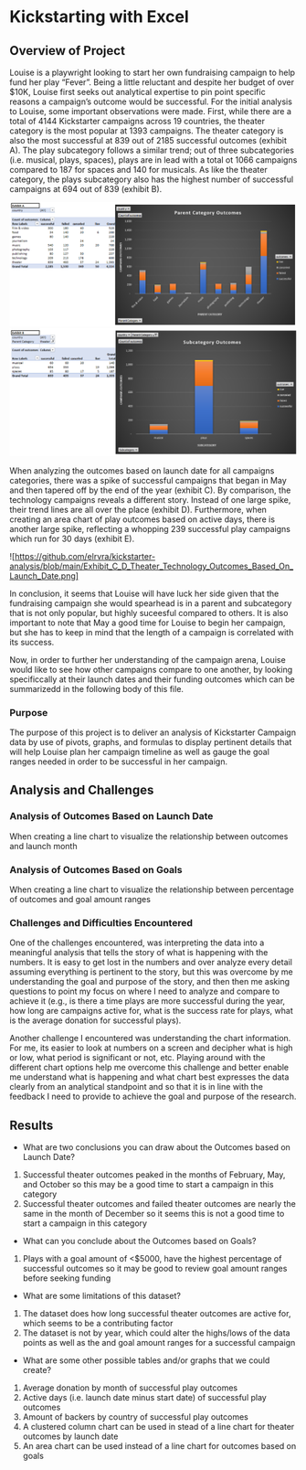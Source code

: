 # Kickstarting with Excel

## Overview of Project
 Louise is a playwright looking to start her own fundraising campaign to help fund her play “Fever”. Being a little reluctant and despite her budget of over $10K, Louise first seeks out analytical expertise to pin point specific reasons a campaign’s outcome would be successful. For the initial analysis to Louise, some important observations were made. First, while there are a total of 4144 Kickstarter campaigns across 19 countries, the theater category is the most popular at 1393 campaigns. The theater category is also the most successful at 839 out of 2185 successful outcomes (exhibit A). The play subcategory follows a similar trend; out of three subcategories (i.e. musical, plays, spaces), plays are in lead with a total ot 1066 campaigns compared to 187 for spaces and 140 for musicals. As like the theater category, the plays subcategory also has the highest number of successful campaigns at 694 out of 839 (exhibit B). 

![alt tag](https://github.com/elrvra/kickstarter-analysis/blob/main/Exhibit_A_Parent_Category_Outcomes.png)
![alt tag](https://github.com/elrvra/kickstarter-analysis/blob/main/Exhibit_B_Subcategory_Outcomes.png)

When analyzing the outcomes based on launch date for all campaigns categories, there was a spike of successful campaigns that began in May and then tapered off by the end of the year (exhibit C). By comparison, the technology campaigns reveals a different story. Instead of one large spike, their trend lines are all over the place (exhibit D). Furthermore, when creating an area chart of play outcomes based on active days, there is another large spike, reflecting a whopping 239 successful play campaigns which run for 30 days (exhibit E). 

![https://github.com/elrvra/kickstarter-analysis/blob/main/Exhibit_C_D_Theater_Technology_Outcomes_Based_On_Launch_Date.png]

In conclusion, it seems that Louise will have luck her side given that the fundraising campaign she would spearhead is in a parent and subcategory that is not only popular, but highly suceesful compared to others. It is also important to note that May a good time for Louise to begin her campaign, but she has to keep in mind that the length of a campaign is correlated with its success. 
 
Now, in order to further her understanding of the campaign arena, Louise would like to see how other campaigns compare to one another, by looking specificcally at their launch dates and their funding outcomes which can be summarizedd in the following body of this file. 

### Purpose
The purpose of this project is to deliver an analysis of Kickstarter Campaign data by use of pivots, graphs, and formulas to display pertinent details that will help Louise plan her campaign timeline as well as gauge the goal ranges needed in order to be successful in her campaign. 

## Analysis and Challenges

### Analysis of Outcomes Based on Launch Date
When creating a line chart to visualize the relationship between outcomes and launch month

### Analysis of Outcomes Based on Goals
When creating a line chart to visualize the relationship between percentage of outcomes and goal amount ranges

### Challenges and Difficulties Encountered
One of the challenges encountered, was interpreting the data into a meaningful analysis that tells the story of what is happening with the numbers. It is easy to get lost in the numbers and over analyze every detail assuming everything is pertinent to the story, but this was overcome by me understanding the goal and purpose of the story, and then then me asking questions to point my focus on where I need to analyze and compare to achieve it (e.g., is there a time plays are more successful during the year, how long are campaigns active for, what is the success rate for plays, what is the average donation for successful plays).

Another challenge I encountered was understanding the chart information. For me, its easier to look at numbers on a screen and decipher what is high or low, what period is significant or not, etc. Playing around with the different chart options help me overcome this challenge and better enable me understand what is happening and what chart best expresses the data clearly from an analytical standpoint and so that it is in line with the feedback I need to provide to achieve the goal and purpose of the research. 

## Results

- What are two conclusions you can draw about the Outcomes based on Launch Date?
1. Successful theater outcomes peaked in the months of February, May, and October so this may be a good time to start a campaign in this category
2. Successful theater outcomes and failed theater outcomes are nearly the same in the month of December so it seems this is not a good time to start a campaign in this category

- What can you conclude about the Outcomes based on Goals?
1. Plays with a goal amount of <$5000, have the highest percentage of successful outcomes so it may be good to review goal amount ranges before seeking funding

- What are some limitations of this dataset?
1. The dataset does how long successful theater outcomes are active for, which seems to be a contributing factor
2. The dataset is not by year, which could alter the highs/lows of the data points as well as the and goal amount ranges for a successful campaign

- What are some other possible tables and/or graphs that we could create?
1. Average donation by month of successful play outcomes 
2. Active days (i.e. launch date minus start date) of successful play outcomes
3. Amount of backers by country of successful play outcomes
4. A clustered column chart can be used in stead of a line chart for theater outcomes by launch date
5. An area chart can be used instead of a line chart for outcomes based on goals 
